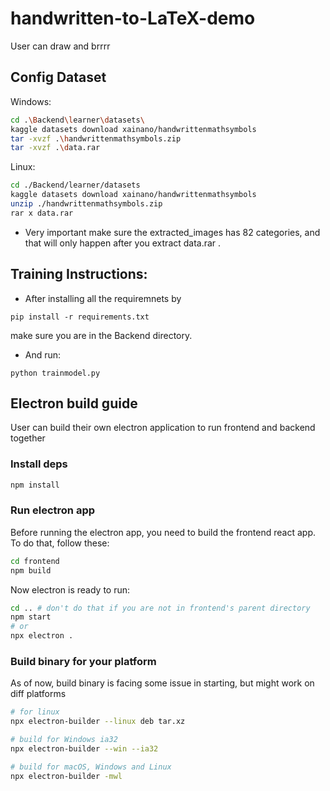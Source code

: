 # handwritten-to-LaTeX-demo

User can draw and brrrr

## Config Dataset

Windows:
```sh
cd .\Backend\learner\datasets\
kaggle datasets download xainano/handwrittenmathsymbols
tar -xvzf .\handwrittenmathsymbols.zip
tar -xvzf .\data.rar
```

Linux:
```sh
cd ./Backend/learner/datasets
kaggle datasets download xainano/handwrittenmathsymbols
unzip ./handwrittenmathsymbols.zip
rar x data.rar
```

- Very important make sure the extracted_images has 82 categories, and that will only happen after you extract data.rar .

## Training Instructions:

- After installing all the requiremnets by

```
pip install -r requirements.txt
```

make sure you are in the Backend directory.

- And run:

```
python trainmodel.py
```

## Electron build guide

User can build their own electron application to run frontend and backend together

### Install deps

```sh
npm install
```

### Run electron app

Before running the electron app, you need to build the frontend react app. To do that, follow these:

```sh
cd frontend
npm build
```

Now electron is ready to run:

```sh
cd .. # don't do that if you are not in frontend's parent directory
npm start
# or
npx electron .
```

### Build binary for your platform

As of now, build binary is facing some issue in starting, but might work on diff platforms
```sh
# for linux
npx electron-builder --linux deb tar.xz

# build for Windows ia32
npx electron-builder --win --ia32

# build for macOS, Windows and Linux
npx electron-builder -mwl
```